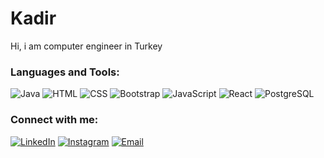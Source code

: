 # Kadir
Hi, i am computer engineer in Turkey

### Languages and Tools:
![Java](https://img.shields.io/badge/Java-%23ED8B00.svg?&style=flat&logo=java&logoColor=white)
![HTML](https://img.shields.io/badge/HTML-%23E34F26.svg?&style=flat&logo=html5&logoColor=white)
![CSS](https://img.shields.io/badge/CSS-%231572B6.svg?&style=flat&logo=css3&logoColor=white)
![Bootstrap](https://img.shields.io/badge/Bootstrap-%23563D7C.svg?&style=flat&logo=bootstrap&logoColor=white)
![JavaScript](https://img.shields.io/badge/JavaScript-%23F7DF1E.svg?&style=flat&logo=javascript&logoColor=black)
![React](https://img.shields.io/badge/React-%2361DAFB.svg?&style=flat&logo=react&logoColor=black)
![PostgreSQL](https://img.shields.io/badge/PostgreSQL-%23316192.svg?&style=flat&logo=postgresql&logoColor=white)

### Connect with me:
[![LinkedIn](https://img.shields.io/badge/LinkedIn-%230077B5.svg?&style=for-the-badge&logo=linkedin&logoColor=white)](https://www.linkedin.com/in/kadir-%C3%A7etin-420274221/)
[![Instagram](https://img.shields.io/badge/Instagram-%23E4405F.svg?&style=for-the-badge&logo=instagram&logoColor=white)](https://www.instagram.com/cetin_kadirrrr/)
[![Email](https://img.shields.io/badge/Email-%23D14836.svg?&style=for-the-badge&logo=gmail&logoColor=white)](mailto:kadircetin.inu@gmail.com)





